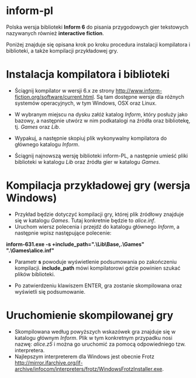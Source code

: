 inform-pl
=========
Polska wersja biblioteki **Inform 6** do pisania przygodowych gier tekstowych nazywanych również **interactive fiction**.


Poniżej znajduje się opisana krok po kroku procedura instalacji kompilatora i biblioteki, a także kompilacji przykładowej gry.

Instalacja kompilatora i biblioteki
===================================

- Ściągnij kompilator w wersji 6.x ze strony http://www.inform-fiction.org/software/current.html. Są tam dostępne wersje dla różnych systemów operacyjnych, w tym Windows, OSX oraz Linux.

- W wybranym miejscu na dysku załóż katalog *Inform*, który posłuży jako bazowy, a następnie utwórz w nim podkatalogi na źródła oraz bibliotekę, tj. *Games* oraz *Lib*.

- Wypakuj, a następnie skopiuj plik wykonywalny kompilatora do głównego katalogu *Inform*.

- Ściągnij najnowszą wersję biblioteki inform-PL, a następnie umieść pliki biblioteki w katalogu *Lib* oraz źródła gier w katalogu *Games*.

Kompilacja przykładowej gry (wersja Windows)
============================================

- Przykład będzie dotyczyć kompilacji gry, której plik źródłowy znajduje się w katalogu *Games*. Tutaj konkretnie będzie to *alice.inf*.
- Uruchom wiersz polecenia i przejdź do katalogu głównego *Inform*, a następnie wpisz następujące polecenie:

**inform-631.exe -s +include_path=".\Lib\Base,.\Games" ".\Games\alice.inf"**

- Parametr **s** powoduje wyświetlenie podsumowania po zakończeniu kompilacji. **include_path** mówi kompilatorowi gdzie powinien szukać plików biblioteki.

- Po zatwierdzeniu klawiszem ENTER, gra zostanie skompilowana oraz wyświetli się podsumowanie.

Uruchomienie skompilowanej gry
==============================

- Skompilowana według powyższych wskazówek gra znajduje się w katalogu głównym *Inform*. Plik w tym konkretnym przypadku nosi nazwę: *alice.z5* i można go uruchomić za pomocą odpowiedniego tzw. interpretera.
- Najlepszym interpreterem dla Windows jest obecnie Frotz http://mirror.ifarchive.org/if-archive/infocom/interpreters/frotz/WindowsFrotzInstaller.exe.
